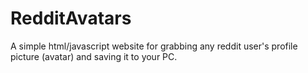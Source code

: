 # RedditAvatars
A simple html/javascript website for grabbing any reddit user's profile picture (avatar) and saving it to your PC.
